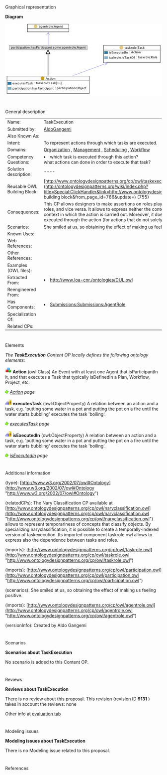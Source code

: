 # 

 Graphical representation



__Diagram__ 





[![Image:Taskexecution.jpg](images/d/db/Taskexecution.jpg)](../Image/Taskexecution.jpg "Image:Taskexecution.jpg")





# 

 General description




|  |  |
| --- | --- |
|  Name:  |  TaskExecution  |
|  Submitted by:  | [AldoGangemi](../User/AldoGangemi "User:AldoGangemi")  |
|  Also Known As:  |  |
|  Intent:  |  To represent actions through which tasks are executed.  |
|  Domains:  | [Organization](../Community/Organization "Community:Organization")  , [Management](../Community/Management "Community:Management")  , [Scheduling](../Community/Scheduling "Community:Scheduling")  , [Workflow](../Community/Workflow "Community:Workflow")  |
|  Competency Questions:  | <li>       which task is executed through this action?      </li> what actions can done in order to execute that task?  |
|  Solution description:  |  ----  |
|  Reusable OWL Building Block:  | [http://www.ontologydesignpatterns.org/cp/owl/taskexecution.owl](http://ontologydesignpatterns.org/wiki/index.php?title=Special:ClickHandler&link=http://www.ontologydesignpatterns.org/cp/owl/taskexecution.owl&message=OWL building block&from_page_id=766&update=)  (755)  |
|  Consequences:  |  This CP allows designers to make assertions on roles played by agents without involving the agents that play that roles, and vice versa. It allows to express neither the context type in which tasks are defined, not the particular context in which the action is carried out. Moreover, it does not allow to express the time at which the task is executed through the action (for actions that do not solely execute that certain task).  |
|  Scenarios:  |  She smiled at us, so obtaining the effect of making us feeling positive.  |
|  Known Uses:  |  |
|  Web References:  |  |
|  Other References:  |  |
|  Examples (OWL files):  |  |
|  Extracted From:  | <li><a class="external free" href="http://www.loa-cnr./ontologies/DUL.owl" rel="nofollow" title="http://www.loa-cnr./ontologies/DUL.owl">        http://www.loa-cnr./ontologies/DUL.owl       </a></li> |
|  Reengineered From:  |  |
|  Has Components:  | <li><a class="new" href="http://ontologydesignpatterns.org/wiki/Special:AddData/Content OP Proposal Form/Submissions:Submissions:AgentRole" title="Submissions:Submissions:AgentRole (not yet written)">        Submissions:Submissions:AgentRole       </a></li> |
|  Specialization Of:  |  |
|  Related CPs:  |  |



  





# 

 Elements



_The
 __TaskExecution__ 
 Content OP locally defines the following ontology elements:_ 





[![Class](images/thumb/2/27/Class.gif/20px-Class.gif)](../Image/Class.gif "Class")
__Action__ 
 (owl:Class) An Event with at least one Agent that isParticipantIn it, and that executes a Task that typically isDefinedIn a Plan, Workflow, Project, etc.
 
[![](images/thumb/8/87/ArrowRight.gif/11px-ArrowRight.gif)](../Image/ArrowRight.gif "ArrowRight.gif")
_[Action](../Submissions/TaskExecution/Action "Submissions:TaskExecution/Action") 
 page_ 



[![ObjectProperty](images/thumb/c/c3/ObjectProperty.gif/20px-ObjectProperty.gif)](../Image/ObjectProperty.gif "ObjectProperty")
__executesTask__ 
 (owl:ObjectProperty) A relation between an action and a task, e.g. 'putting some water in a pot and putting the pot on a fire until the water starts bubbling' executes the task 'boiling'.
 
[![](images/thumb/8/87/ArrowRight.gif/11px-ArrowRight.gif)](../Image/ArrowRight.gif "ArrowRight.gif")
_[executesTask](../Submissions/TaskExecution/executesTask "Submissions:TaskExecution/executesTask") 
 page_ 



[![ObjectProperty](images/thumb/c/c3/ObjectProperty.gif/20px-ObjectProperty.gif)](../Image/ObjectProperty.gif "ObjectProperty")
__isExecutedIn__ 
 (owl:ObjectProperty) A relation between an action and a task, e.g. 'putting some water in a pot and putting the pot on a fire until the water starts bubbling' executes the task 'boiling'.
 
[![](images/thumb/8/87/ArrowRight.gif/11px-ArrowRight.gif)](../Image/ArrowRight.gif "ArrowRight.gif")
_[isExecutedIn](../Submissions/TaskExecution/isExecutedIn "Submissions:TaskExecution/isExecutedIn") 
 page_ 


# 

 Additional information



 (type):
 [http://www.w3.org/2002/07/owl#Ontology](http://www.w3.org/2002/07/owl#Ontology "http://www.w3.org/2002/07/owl#Ontology") 




 (relatedCPs): The Nary Classification CP available at
 [http://www.ontologydesignpatterns.org/cp/owl/naryclassification.owl](http://www.ontologydesignpatterns.org/cp/owl/naryclassification.owl "http://www.ontologydesignpatterns.org/cp/owl/naryclassification.owl") 
 allows to represent temporariness of concepts that classify objects. By specializing naryclassification, it is possible to create a temporally-indexed version of taskexecution.
Its imported component taskrole.owl allows to express also the dependence between tasks and roles.
 



 (imports):
 [http://www.ontologydesignpatterns.org/cp/owl/taskrole.owl](http://www.ontologydesignpatterns.org/cp/owl/taskrole.owl "http://www.ontologydesignpatterns.org/cp/owl/taskrole.owl") 




 (imports):
 [http://www.ontologydesignpatterns.org/cp/owl/participation.owl](http://www.ontologydesignpatterns.org/cp/owl/participation.owl "http://www.ontologydesignpatterns.org/cp/owl/participation.owl") 




 (scenarios): She smiled at us, so obtaining the effect of making us feeling positive.
 



 (imports):
 [http://www.ontologydesignpatterns.org/cp/owl/agentrole.owl](http://www.ontologydesignpatterns.org/cp/owl/agentrole.owl "http://www.ontologydesignpatterns.org/cp/owl/agentrole.owl") 




 (versionInfo): Created by Aldo Gangemi
 



# 

 Scenarios




__Scenarios about TaskExecution__ 


 No scenario is added to this Content OP.
 




# 

 Reviews




__Reviews about TaskExecution__ 


 There is no review about this proposal.
This revision (revision ID
 __9131__ 
 ) takes in account the reviews: none
 



 Other info at
 [evaluation tab](http://ontologydesignpatterns.org/wiki/index.php?title=Submissions:TaskExecution&action=evaluation "http://ontologydesignpatterns.org/wiki/index.php?title=Submissions:TaskExecution&action=evaluation") 





  





# 

 Modeling issues




__Modeling issues about TaskExecution__ 


 There is no Modeling issue related to this proposal.
 




  





# 

 References